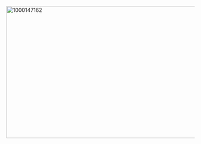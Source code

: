 <img width="2048" height="355" alt="1000147162" src="https://github.com/user-attachments/assets/fa6df0d8-dfe0-42b4-b12b-ed973a7870ba" />


<!--
live love laugh longan
